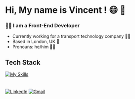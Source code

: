 
# Hi, My name is Vincent ! 😄 👋

### 👨‍💻 I am a Front-End Developer




- Currently working for a transport technology company 🚎📱
- Based in London, UK 📍
- Pronouns: he/him 🏳️‍🌈
  
## Tech Stack

[![My Skills](https://skillicons.dev/icons?i=react,js,typescript,html,css,ruby,rails,figma)](https://skillicons.dev)
#
[![LinkedIn](https://img.shields.io/badge/linkedin-%230077B5.svg?style=for-the-badge&logo=linkedin&logoColor=white)](https://www.linkedin.com/in/vincent-chpd) [![Gmail](https://img.shields.io/badge/Gmail-D14836?style=for-the-badge&logo=gmail&logoColor=white)](mailto:vincent.chaussepied@gmail.com?subject=From_Github:)





